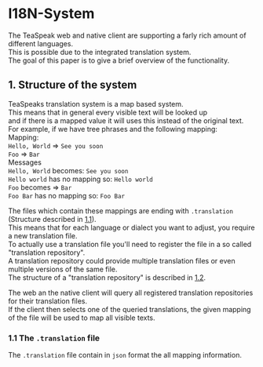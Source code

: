 # I18N-System
The TeaSpeak web and native client are supporting a farly rich amount of different languages.  
This is possible due to the integrated translation system.  
The goal of this paper is to give a brief overview of the functionality.  
  
## 1. Structure of the system
TeaSpeaks translation system is a map based system.  
This means that in general every visible text will be looked up  
and if there is a mapped value it will uses this instead of the original text.  
For example, if we have tree phrases and the following mapping:  
  Mapping:  
    `Hello, World` => `See you soon`  
    `Foo` => `Bar`  
  Messages  
    `Hello, World` becomes: `See you soon`  
    `Hello world` has no mapping so: `Hello world`  
    `Foo` becomes => `Bar`  
    `Foo Bar` has no mapping so: `Foo Bar`  
  
The files which contain these mappings are ending with `.translation` (Structure described in [1.1]()).  
This means that for each language or dialect you want to adjust, you require a new translation file.  
To actually use a translation file you'll need to register the file in a so called "translation repository".  
A translation repository could provide multiple translation files or even multiple versions of the same file.  
The structure of a "translation repository" is described in [1.2]().  
  
The web an the native client will query all registered translation repositories for their translation files.  
If the client then selects one of the queried translations, the given mapping of the file will be used to map all visible texts.  
  
### 1.1 The `.translation` file  
The `.translation` file contain in `json` format the all mapping information.  
